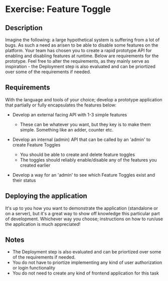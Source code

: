 # Exercise: Feature Toggle

## Description

Imagine the following: a large hypothetical system is suffering from a lot of bugs. As such a need as arisen to be able to disable some features on the platform.
Your team has chosen you to create a rapid prototype API for enabling and disabling features at runtime. Below are requirements for the prototype.
Feel free to alter the requirements, as they mainly serve as inspiration - the Deployment step is also evaluated and can be priortized over some of the requirements
if needed.

## Requirements

With the language and tools of your choice; develop a prototype application that partially or fully encapsulates the features below:

- Develop an external facing API with 1-3 simple features
  - These can be whatever you want, but they key is to make them simple. Something like an adder, counter etc.

- Develop an internal (admin) API that can be called by an 'admin' to create Feature Toggles
  - You should be able to create and delete feature toggles
  - The toggles should reliably enable/disable any of the features you created earlier
  
- Develop a way for an 'admin' to see which Feature Toggles exist and their status

## Deploying the application

It's up to you how you want to demonstrate the application (standalone or on a server), but it's a great way to show off knowledge this particular part of development.
Whichever way you choose; instructions on how to run/use the application is much appreciated!

## Notes
- The Deployment step is also evaluated and can be priortized over some of the requirements if needed.
- You do not have to priortize implementing any kind of user authorization or login functionality
- You do not need to create any kind of frontend application for this task

